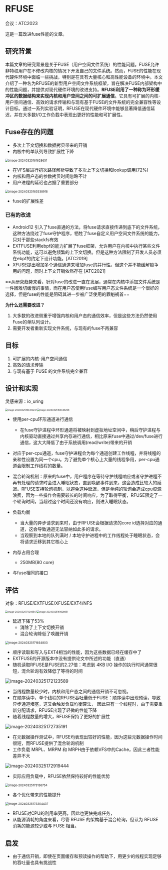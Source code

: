 # RFUSE

会议：ATC2023

这是一篇改进fuse性能的文章。

## 研究背景

本篇文章的研究背景是关于FUSE（用户空间文件系统）的性能问题。FUSE允许非特权用户在不修改内核的情况下开发自己的文件系统。然而，FUSE的性能在现代硬件环境中面临一些挑战，特别是在具有大量核心和高性能设备的环境中。本文介绍了一种名为RFUSE的新型用户空间文件系统框架，旨在解决FUSE内部架构中的性能问题，并提供对现代硬件环境的改进支持。**RFUSE利用了一种称为环形缓冲区的数据结构来实现内核和用户空间之间的可扩展通信**。它具有可扩展的内核-用户空间通信、高效的请求传输和与现有基于FUSE的文件系统的完全兼容性等设计目标。通过一系列实验证明，RFUSE在现代硬件环境中能够显著降低通信延迟，并在大多数I/O工作负载中表现出更好的性能和可扩展性。



## Fuse存在的问题

- 多次上下文切换和数据拷贝带来的开销
- 内核中的单队列导致扩展性下降





<img src="./assert/image-20240325161628651.png" alt="image-20240325161628651" style="zoom:67%;" />



- 在VFS层进行初次路径解析导致了多次上下文切换和lookup调用(72%)
- 内核和用户态的参数拷贝时间忽略不计
- 用户进程的延迟也占据了重要部分



<img src="./assert/image-20240325163538918.png" alt="image-20240325163538918" style="zoom:67%;" />

- fuse的扩展性差



### 已有的改进

- Android12 引入了fuse直通的方法，将fuse请求直接传递到底下的文件系统，这种方法绕过了fuse守护程序，牺牲了fuse自定义用户空间文件系统的能力，只对于那些stackfs有效
- EXTFUSE利用ebpf的能力扩展了fuse框架，允许用户在内核中执行某些文件系统功能，这可以避免频繁的上下文切换。但是这种方法限制了开发人员必须在ebpf的约定下设计功能。[ATC2019]
- XFUSE提出增加多个通信通道来增加fuse的并行性。但这个并不能缓解锁争用的问题，同时上下文开销依然存在 [ATC2021]



==从研究趋势来看，针对fuse的改进一直在发展，通常在内核中添加文件系统是一件困难切缓慢的事情，而在用户态使用fuse编写用户态文件系统是一个很好的选择，但是fuse的性能是阻碍其进一步被广泛使用的罪魁祸首==



**为什么还需要改进？**

1. 大多数的改进侧重于增强内核和用户态的通信效率，但是这些方法仍然使用Fuse的单队列设计。
2. 需要开发者重新实现文件系统，与现有的fuse不再兼容



## 目标

1. 可扩展的内核-用户空间通信 
2. 高效的请求传输
3. 与现有基于 FUSE 的文件系统完全兼容



## 设计和实现

灵感来源：io_uring

<img src="./assert/image-20240325164412247.png" alt="image-20240325164412247" style="zoom: 50%;" /><img src="./assert/image-20240325164448258.png" alt="image-20240325164448258" style="zoom:50%;" />

- 使用per-cpu环形通道进行通信
  - 在fuse守护进程中环形通道将被映射到虚拟地址空间中，稍后守护进程与内核驱动直接通过共享内存进行通信，相比原来fuse中通过/dev/fuse进行通信，这大大降低了由于系统调用(read/write)带来的开销

- 对应于per-cpu通道，fuse守护进程会为每个通道创建工作线程，并将线程的亲和性设置为同一个cpu。为了避免单个核心上大量的线程争用，per-cpu通道会限制工作线程的数量。
- 混合轮询机制：原来的fuse中，用户程序在等待守护线程响应或者守护进程不再有处理的请求时会进入睡眠状态，直到唤醒事件到来，这会造成比较大的延迟。RFUSE支持轮询机制，以避免这种延迟，但是单纯的轮询会造成cpu资源浪费，因为一些操作会需要较长的时间响应，为了取得平衡，RFUSE限定了一个轮询时间，当超过这个时间还没有响应，则进入睡眠状态。
- 负载均衡
  - 当大量的异步请求到来时，由于RFUSE会根据请求的core id选择对应的通道，这会导致通道无法容纳如此多的请求。
  - 当观察到本地的队列满时 / 本地守护进程中的工作线程处于睡眠状态，会将请求迁移到其它核心上

- 内存占用合理
  - 250MB(80 core)
- 与fuse相同的接口



## 评估

对象：RFUSE/EXTFUSE/XFUSE/EXT4/NFS



<img src="./assert/image-20240325171246547.png" alt="image-20240325171246547" style="zoom:50%;" /><img src="./assert/image-20240325161628651.png" alt="image-20240325161628651" style="zoom: 50%;" />

- 延迟下降了53%
  - 消除了上下文切换开销
  - 混合轮询降低了唤醒开销

<img src="./assert/image-20240325171654803.png" alt="image-20240325171654803" style="zoom:67%;" />

- 顺序读取和写入与EXT4相当的性能，因为这些数据已经在缓存中了
- EXTFUSE的开源版本中没有提供论文中所述的功能（直通）
- 随机读取RFUSE是FUSE的2.27倍：考虑到 4KB I/O 操作的执行时间通常很短，混合轮询有效降低了等待的时间



![image-20240325172123589](./assert/image-20240325172123589.png)

- 当线程数量较少时，内核和用户态之间的通信开销不可忽视。
- 在顺序读中，单个线程的RFUSE吞吐量低于FUSE：顺序读中出现预读，导致异步通道堵塞，这又会触发负载均衡算法， 因此只有一个线程时，由于需要重新分配请求，RFUSE出现了轻微的性能下降
- 随着线程数量的增大，RFUSE保持了更好的扩展性



![image-20240325172735191](./assert/image-20240325172735191.png)

- 在元数据操作测试中，RFUSE均表现出较好的性能，因为这些元数据操作时间很短，而RFUSE提供了混合轮询机制
- 工作负载 MRPL、MRPM 和 MRPH由于依赖VFS中的Cache，因此三者性能差异不大



![image-20240325172919444](./assert/image-20240325172919444.png)

- 实际应用负载中，RFUSE依然保持较好的性能优势



<img src="./assert/image-20240325173136754.png" alt="image-20240325173136754" style="zoom:67%;" />

- 各个优化带来的性能提升

<img src="./assert/image-20240325173304437.png" alt="image-20240325173304437" style="zoom:67%;" />

- RFUSE对CPU的利用率更高，因此也更快完成任务，
- 从能源消耗的角度来看，尽管 RFUSE 的架构基于混合轮询，但认为 RFUSE 消耗的能源较少或与 FUSE 相当。



## 启发

- 由于通信开销，即使在页面缓存和预读操作的帮助下，用更少的线程实现足够的吞吐量也具有挑战性

